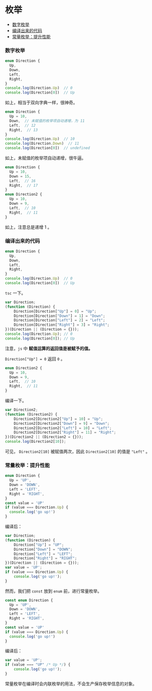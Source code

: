 # 枚举

<!-- @import "[TOC]" {cmd="toc" depthFrom=3 depthTo=6 orderedList=false} -->

<!-- code_chunk_output -->

- [数字枚举](#数字枚举)
- [编译出来的代码](#编译出来的代码)
- [常量枚举：提升性能](#常量枚举提升性能)

<!-- /code_chunk_output -->

### 数字枚举
```ts
enum Direction {
  Up,
  Down,
  Left,
  Right,
}
console.log(Direction.Up)  // 0
console.log(Direction[0])  // Up
```

如上，相当于双向字典一样，很神奇。

```ts
enum Direction {
  Up = 10,
  Down,  // 未赋值的枚举项自动递增，为 11
  Left,  // 12
  Right,  // 13
}
console.log(Direction.Up)  // 10
console.log(Direction.Down)  // 11
console.log(Direction[0])  // undefined
```

如上，未赋值的枚举项自动递增，很牛逼。

```ts
enum Direction {
  Up = 10,
  Down = 15,
  Left,  // 16
  Right,  // 17
}
enum Direction2 {
  Up = 10,
  Down = 9,
  Left,  // 10
  Right,  // 11
}
```

如上，注意总是递增 1 。

### 编译出来的代码
```ts
enum Direction {
  Up,
  Down,
  Left,
  Right,
}
console.log(Direction.Up)  // 0
console.log(Direction[0])  // Up
```

`tsc` 一下。

```js
var Direction;
(function (Direction) {
    Direction[Direction["Up"] = 0] = "Up";
    Direction[Direction["Down"] = 1] = "Down";
    Direction[Direction["Left"] = 2] = "Left";
    Direction[Direction["Right"] = 3] = "Right";
})(Direction || (Direction = {}));
console.log(Direction.Up); // 0
console.log(Direction[0]); // Up
```

注意，`js` 中 **赋值运算的返回值是被赋予的值。**

`Direction["Up"] = 0` 返回 `0` 。

```ts
enum Direction2 {
  Up = 10,
  Down = 9,
  Left,  // 10
  Right,  // 11
}
```

编译一下。

```js
var Direction2;
(function (Direction2) {
    Direction2[Direction2["Up"] = 10] = "Up";
    Direction2[Direction2["Down"] = 9] = "Down";
    Direction2[Direction2["Left"] = 10] = "Left";
    Direction2[Direction2["Right"] = 11] = "Right";
})(Direction2 || (Direction2 = {}));
console.log(Direction2[10]);
```

可见， `Direction2[10]` 被赋值两次，因此 `Direction2[10]` 的值是 `"Left"` 。

### 常量枚举：提升性能
```ts
enum Direction {
  Up = 'UP',
  Down = 'DOWN',
  Left = 'LEFT',
  Right = 'RIGHT',
}
const value = 'UP'
if (value === Direction.Up) {
  console.log('go up!')
}
```

编译后：
```js
var Direction;
(function (Direction) {
    Direction["Up"] = "UP";
    Direction["Down"] = "DOWN";
    Direction["Left"] = "LEFT";
    Direction["Right"] = "RIGHT";
})(Direction || (Direction = {}));
var value = 'UP';
if (value === Direction.Up) {
    console.log('go up!');
}
```

然而，我们把 `const` 放到 `enum` 前，进行常量枚举。

```ts
const enum Direction {
  Up = 'UP',
  Down = 'DOWN',
  Left = 'LEFT',
  Right = 'RIGHT',
}
const value = 'UP'
if (value === Direction.Up) {
  console.log('go up!')
}
```

编译后：
```js
var value = 'UP';
if (value === "UP" /* Up */) {
    console.log('go up!');
}
```

常量枚举在编译时会内联枚举的用法，不会生产保存枚举信息的对象。
